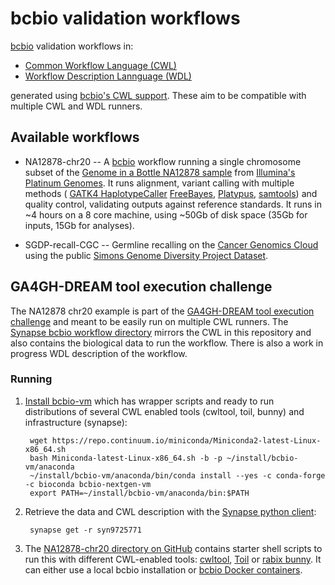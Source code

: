 # bcbio validation workflows

[bcbio](http://bcb.io) validation workflows in:

- [Common Workflow Language (CWL)](http://www.commonwl.org/)
- [Workflow Description Lannguage (WDL)](https://software.broadinstitute.org/wdl/)

generated using [bcbio's CWL support](http://bcbio-nextgen.readthedocs.io/en/latest/contents/cwl.html).
These aim to be compatible with multiple CWL and WDL runners.

## Available workflows

- NA12878-chr20 -- A [bcbio](http://bcb.io/) workflow running a single chromosome subset of the
  [Genome in a Bottle NA12878 sample](http://jimb.stanford.edu/giab) from
  [Illumina's Platinum Genomes](https://www.illumina.com/platinumgenomes.html).
  It runs alignment, variant calling with multiple methods (
  [GATK4 HaplotypeCaller](http://gatkforums.broadinstitute.org/gatk/categories/gatk-4-alpha)
  [FreeBayes](https://github.com/ekg/freebayes),
  [Platypus](https://github.com/andyrimmer/Platypus),
  [samtools](https://github.com/samtools/samtools)) and quality control,
  validating outputs against reference standards. It runs in ~4 hours on a 8
  core machine, using ~50Gb of disk space (35Gb for inputs, 15Gb for analyses).

- SGDP-recall-CGC -- Germline recalling on the
  [Cancer Genomics Cloud](http://www.cancergenomicscloud.org/) using the public
  [Simons Genome Diversity Project Dataset](https://www.simonsfoundation.org/life-sciences/simons-genome-diversity-project-dataset/).

## GA4GH-DREAM tool execution challenge

The NA12878 chr20 example is part of the
[GA4GH-DREAM tool execution challenge](https://www.synapse.org/#!Synapse:syn8507134/wiki/416001)
and meant to be easily run on multiple CWL runners. The
[Synapse bcbio workflow directory](https://www.synapse.org/#!Synapse:syn9725771)
mirrors the CWL in this repository and also contains the biological data to run
the workflow. There is also a work in progress WDL description of the workflow.

### Running

1. [Install bcbio-vm](https://github.com/chapmanb/bcbio-nextgen-vm#installation)
   which has wrapper scripts and ready to run distributions of several CWL enabled tools
   (cwltool, toil, bunny) and infrastructure (synapse):

        wget https://repo.continuum.io/miniconda/Miniconda2-latest-Linux-x86_64.sh
        bash Miniconda-latest-Linux-x86_64.sh -b -p ~/install/bcbio-vm/anaconda
        ~/install/bcbio-vm/anaconda/bin/conda install --yes -c conda-forge -c bioconda bcbio-nextgen-vm
        export PATH=~/install/bcbio-vm/anaconda/bin:$PATH

2. Retrieve the data and CWL description with the
   [Synapse python client](https://github.com/Sage-Bionetworks/synapsePythonClient#installation):

        synapse get -r syn9725771


3. The [NA12878-chr20 directory on GitHub](https://github.com/bcbio/bcbio_validation_workflows/tree/master/NA12878-chr20)
   contains starter shell scripts to run this with different CWL-enabled tools:
   [cwltool](https://github.com/common-workflow-language/cwltool),
   [Toil](https://github.com/BD2KGenomics/toil) or
   [rabix bunny](https://github.com/rabix/bunny). It can either use a local
   bcbio installation or
   [bcbio Docker containers](https://github.com/bcbio/bcbio_docker).
